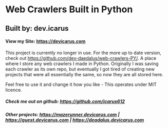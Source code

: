 # Web Crawlers Built in Python
## Built by: dev.icarus
#### View my Site: https://devicarus.com

This project is currently no longer in use. For the more up to date version, check out https://github.com/dev-daedalus/web-crawlers-PY/.
A place where I store any web crawlers I made in Python. Originally I was saving each crawler as its own repo, but eventually I got tired of creating new projects that were all essentially the same, so now they are all stored here.

Feel free to use it and change it how you like - This operates under MIT licence. 

##### Check me out on github: https://github.com/icarus612
##### Other projects:  https://mazerunner.devicarus.com | https://quest.devicarus.com | https://deadalus.devicarus.com

